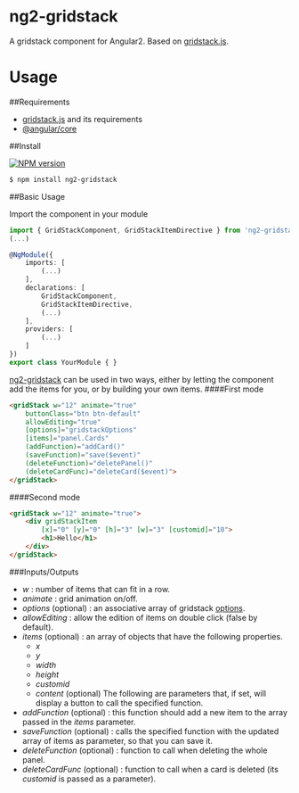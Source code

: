 ng2-gridstack
=============

A gridstack component for Angular2. Based on [gridstack.js](https://github.com/troolee/gridstack.js).

Usage
=====
##Requirements

* [gridstack.js](https://github.com/troolee/gridstack.js#usage) and its requirements
* [@angular/core](https://www.npmjs.com/package/@angular/core)

##Install

[![NPM version](https://img.shields.io/npm/v/ng2-gridstack.svg)](https://www.npmjs.com/package/ng2-gridstack)

```bash
$ npm install ng2-gridstack
```
##Basic Usage

Import the component in your module

```ts
import { GridStackComponent, GridStackItemDirective } from 'ng2-gridstack/ng2-gridstack'
(...)

@NgModule({
    imports: [
        (...)
    ],
    declarations: [
        GridStackComponent,
        GridStackItemDirective,
		(...)
    ],
    providers: [
		(...)
    ]
})
export class YourModule { }
```

[ng2-gridstack](https://github.com/troolee/ng2-gridstack) can be used in two ways, either by letting the component add the items for you, or by building your own items.
####First mode
```html
<gridStack w="12" animate="true" 
	buttonClass="btn btn-default" 
	allowEditing="true" 
	[options]="gridstackOptions"
	[items]="panel.Cards" 
	(addFunction)="addCard()" 
	(saveFunction)="save($event)" 
	(deleteFunction)="deletePanel()" 
	(deleteCardFunc)="deleteCard($event)">
</gridStack>
```
####Second mode
```html    
<gridStack w="12" animate="true">
	<div gridStackItem
		[x]="0" [y]="0" [h]="3" [w]="3" [customid]="10">
		<h1>Hello</h1>
	</div>
</gridStack>
```

###Inputs/Outputs
* *w* : number of items that can fit in a row.
* *animate* : grid animation on/off.
* *options* (optional) : an associative array of gridstack [options](https://github.com/troolee/gridstack.js/tree/master/doc#options).
* *allowEditing* : allow the edition of items on double click (false by default).
* *items* (optional) : an array of objects that have the following properties.
	* *x*
	* *y*
	* *width*
	* *height*
	* *customid*
	* *content* (optional)
The following are parameters that, if set, will display a button to call the specified function.
* *addFunction* (optional) : this function should add a new item to the array passed in the *items* parameter.
* *saveFunction* (optional) : calls the specified function with the updated array of items as parameter, so that you can save it.
* *deleteFunction* (optional) : function to call when deleting the whole panel.
* *deleteCardFunc* (optional) : function to call when a card is deleted (its *customid* is passed as a parameter).

